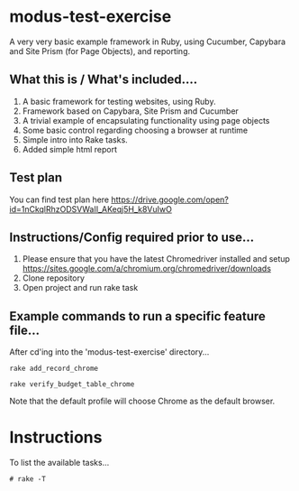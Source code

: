 # modus-test-exercise

A very very basic example framework in Ruby, using Cucumber, Capybara and Site Prism (for Page Objects),
and reporting.

## What this is / What's included....

 1. A basic framework for testing websites, using Ruby.
 2. Framework based on Capybara, Site Prism  and Cucumber
 3. A trivial example of encapsulating functionality using page objects
 4. Some basic control regarding choosing a browser at runtime
 5. Simple intro into Rake tasks.
 5. Added simple html report


## Test plan 

You can find test plan here https://drive.google.com/open?id=1nCkqlRhzODSVWaII_AKeqj5H_k8VuIwO

## Instructions/Config required prior to use...

1. Please ensure that you have the latest Chromedriver installed and setup https://sites.google.com/a/chromium.org/chromedriver/downloads
2. Clone repository
3. Open project and run rake task

## Example commands to run a specific feature file...

After cd'ing into the 'modus-test-exercise' directory...

```
rake add_record_chrome
```
```
rake verify_budget_table_chrome
```

Note that the default profile will choose Chrome as the default browser.


# Instructions

To list the available tasks...
```
# rake -T
```
